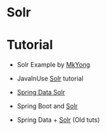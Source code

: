 # Solr 

# Tutorial
* Solr Example by [MkYong](http://www.mkyong.com/solr/apache-solr-hello-world-example/)
* JavaInUse [Solr](http://www.javainuse.com/solr) tutorial


* [Spring Data Solr](https://projects.spring.io/spring-data-solr/)
* Spring Boot and [Solr](http://javasampleapproach.com/spring-framework/spring-data/solr-start-spring-data-solr-springboot)
* Spring Data + [Solr](https://www.javacodegeeks.com/2013/06/spring-data-solr-tutorial-adding-custom-methods-to-all-repositories.html) (Old tuts)
